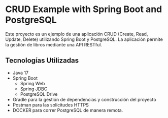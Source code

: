 # CRUD Example with Spring Boot and PostgreSQL

Este proyecto es un ejemplo de una aplicación CRUD (Create, Read, Update, Delete) utilizando Spring Boot y PostgreSQL. La aplicación permite la gestión de libros mediante una API RESTful.

## Tecnologías Utilizadas

- Java 17
- Spring Boot
  - Spring Web
  - Spring JDBC
  - PostgreSQL Drive
- Gradle para la gestión de dependencias y construcción del proyecto
- Postman para las solicitudes HTTPS
- DOCKER para correr PostgreSQL de manera remota.
